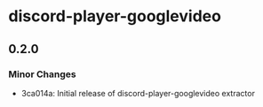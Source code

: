 # discord-player-googlevideo

## 0.2.0

### Minor Changes

- 3ca014a: Initial release of discord-player-googlevideo extractor
